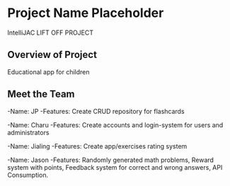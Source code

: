 # Project Name Placeholder
IntelliJAC LIFT OFF PROJECT

## Overview of Project
Educational app for children


## Meet the Team

-Name: JP
-Features: Create CRUD repository for flashcards

-Name: Charu
-Features: Create accounts and login-system for users and administrators

-Name: Jialing
-Features: Create app/exercises rating system 

-Name: Jason
-Features: Randomly generated math problems, Reward system with points, Feedback system for correct and wrong answers, API Consumption. 

